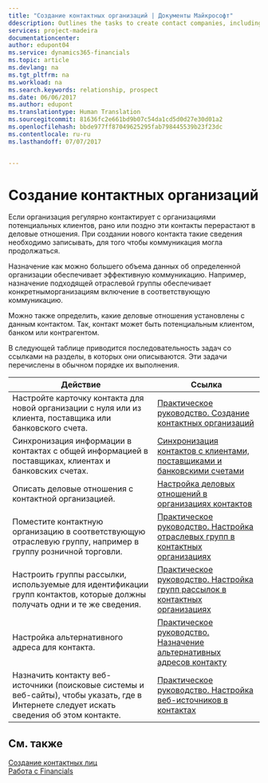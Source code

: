 ```yaml
---
title: "Создание контактных организаций | Документы Майкрософт"
ddescription: Outlines the tasks to create contact companies, including assigning relevant data about prospects and defining the business relationships you have with companies.
services: project-madeira
documentationcenter: 
author: edupont04
ms.service: dynamics365-financials
ms.topic: article
ms.devlang: na
ms.tgt_pltfrm: na
ms.workload: na
ms.search.keywords: relationship, prospect
ms.date: 06/06/2017
ms.author: edupont
ms.translationtype: Human Translation
ms.sourcegitcommit: 81636fc2e661bd9b07c54da1cd5d0d27e30d01a2
ms.openlocfilehash: bbde977ff87049625295fab798445539b23f23dc
ms.contentlocale: ru-ru
ms.lasthandoff: 07/07/2017


---
```

# <a name="creating-contact-companies"></a>Создание контактных организаций
Если организация регулярно контактирует с организациями потенциальных клиентов, рано или поздно эти контакты перерастают в деловые отношения. При создании нового контакта такие сведения необходимо записывать, для того чтобы коммуникация могла продолжаться.

Назначение как можно большего объема данных об определенной организации обеспечивает эффективную коммуникацию. Например, назначение подходящей отраслевой группы обеспечивает конкретныморганизациям включение в соответствующую коммуникацию.

Можно также определить, какие деловые отношения установлены с данным контактом. Так, контакт может быть потенциальным клиентом, банком или контрагентом.

В следующей таблице приводится последовательность задач со ссылками на разделы, в которых они описываются. Эти задачи перечислены в обычном порядке их выполнения.

| Действие | Ссылка |
| --- | --- |
| Настройте карточку контакта для новой организации с нуля или из клиента, поставщика или банковского счета. |[Практическое руководство. Создание контактных организаций](marketing-how-create-contact-companies.md) |
| Синхронизация информации в контактах с общей информацией в поставщиках, клиентах и банковских счетах. |[Синхронизация контактов с клиентами, поставщиками и банковскими счетами](marketing-synchronize-contacts-customers-vendors-bank-accounts.md) |
| Описать деловые отношения с контактной организацией. |[Настройка деловых отношений в организациях контактов](marketing-business-relations.md) |
| Поместите контактную организацию в соответствующую отраслевую группу, например в группу розничной торговли. |[Практическое руководство. Настройка отраслевых групп в контактных организациях](marketing-industry-groups.md) |
| Настроить группы рассылки, используемые для идентификации групп контактов, которые должны получать одни и те же сведения. |[Практическое руководство. Настройка групп рассылок в контактных организациях](marketing-mailing-groups.md) |
| Настройка альтернативного адреса для контакта. |[Практическое руководство. Назначение альтернативных адресов контакту](marketing-how-assign-alternate-address.md) |
| Назначить контакту веб-источники (поисковые системы и веб-сайты), чтобы указать, где в Интернете следует искать сведения об этом контакте. |[Практическое руководство. Настройка веб-источников в контактах](marketing-web-sources.md) |

## <a name="see-also"></a>См. также
[Создание контактных лиц](marketing-create-contact-persons.md)   
[Работа с Financials](ui-work-product.md)

